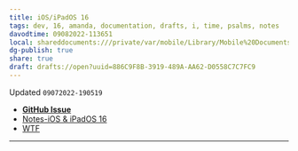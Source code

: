 ```yaml
---
title: iOS/iPadOS 16
tags: dev, 16, amanda, documentation, drafts, i, time, psalms, notes
davodtime: 09082022-113651
local: shareddocuments:///private/var/mobile/Library/Mobile%20Documents/iCloud~md~obsidian/Documents/OBSHIDDIAN/drafts/886C9F8B-3919-489A-AA62-D0558C7C7FC9.md
dg-publish: true
share: true
draft: drafts://open?uuid=886C9F8B-3919-489A-AA62-D0558C7C7FC9
---
```

Updated `09072022-190519`

- [**GitHub Issue**](https://github.com/extratone/bilge/issues/343) 
- [Notes-iOS & iPadOS 16](drafts://open?uuid=5F41FE18-2741-40E2-B078-D48E517E766C)
- [WTF](https://davidblue.wtf/drafts/886C9F8B-3919-489A-AA62-D0558C7C7FC9.html)

---
